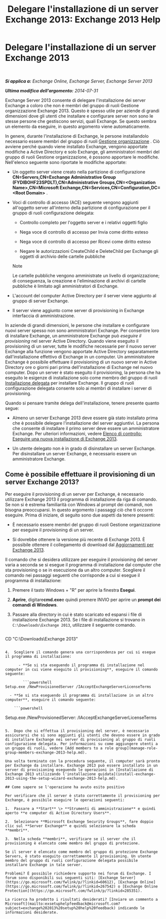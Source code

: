﻿---
title: "Delegare l'installazione di un server Exchange 2013: Exchange 2013 Help"
TOCTitle: Delegare l'installazione di un server Exchange 2013
ms:assetid: f2fc8680-0c7c-4a29-b8f5-d77404fec280
ms:mtpsurl: https://technet.microsoft.com/it-it/library/Bb201741(v=EXCHG.150)
ms:contentKeyID: 62615209
ms.date: 05/22/2018
mtps_version: v=EXCHG.150
ms.translationtype: MT
---

# Delegare l'installazione di un server Exchange 2013

 

_**Si applica a:** Exchange Online, Exchange Server, Exchange Server 2013_

_**Ultima modifica dell'argomento:** 2014-07-31_

Exchange Server 2013 consente di delegare l'installazione dei server Exchange a coloro che non è membri del gruppo di ruoli Gestione organizzazione Exchange 2013. Questo è spesso utile per aziende di grandi dimensioni dove gli utenti che installare e configurare server non sono le stesse persone che gestiscono servizi, quali Exchange. Se questo sembra un elemento da eseguire, in questo argomento viene automaticamente.

In genere, durante l'installazione di Exchange, le persone installandolo necessario essere membri del gruppo di ruoli [Gestione organizzazione](organization-management-exchange-2013-help.md) . Ciò avviene perché quando viene installato Exchange, vengono apportate modifiche a Active Directory e solo Exchange, gli amministratori membri del gruppo di ruoli Gestione organizzazione, è possono apportare le modifiche. Nell'elenco seguente sono riportate le modifiche apportate:

  - Un oggetto server viene creato nella partizione di configurazione **CN=Servers,CN=Exchange Administrative Group (FYDIBOHF23SPDLT),CN=Administrative Groups,CN=\<Organization Name\>,CN=Microsoft Exchange,CN=Services,CN=Configuration,DC=\<Root Domain\>** .

  - Voci di controllo di accesso (ACE) seguente vengono aggiunti all'oggetto server all'interno della partizione di configurazione per il gruppo di ruoli configurazione delegata:
    
      - Controllo completo per l'oggetto server e i relativi oggetti figlio
    
      - Nega voce di controllo di accesso per Invia come diritto esteso
    
      - Nega voce di controllo di accesso per Ricevi come diritto esteso
    
      - Negare le autorizzazioni CreateChild e DeleteChild per Exchange gli oggetti di archivio delle cartelle pubbliche
    

    > [!NOTE]
    > Le cartelle pubbliche vengono amministrate un livello di organizzazione; di conseguenza, la creazione e l'eliminazione di archivi di cartelle pubbliche è limitato agli amministratori di Exchange.



  - L'account del computer Active Directory per il server viene aggiunto al gruppo di server Exchange.

  - Il server viene aggiunto come server di provisioning in Exchange interfaccia di amministrazione.

In aziende di grandi dimensioni, le persone che installare e configurare nuovi server spesso non sono amministratori Exchange. Per consentire loro di installare Exchange, un amministratore Exchange può *eseguire il provisioning* nel server Active Directory. Quando viene eseguito il provisioning di un server, tutte le modifiche necessarie per il nuovo server Exchange alla funzione vengono apportate Active Directory separatamente dall'installazione effettivo di Exchange in un computer. Un amministratore Exchange è possibile effettuare il provisioning di un nuovo server in Active Directory ore o giorni pari prima dell'installazione di Exchange nel nuovo computer. Dopo un server è stato eseguito il provisioning, la persona che ha eseguito le esigenze di installazione solo come membro del gruppo di ruoli [Installazione delegata](delegated-setup-exchange-2013-help.md) per installare Exchange. Il gruppo di ruoli configurazione delegata consente solo ai membri di installare i server di provisioning.

Quando si pensare tramite delega dell'installazione, tenere presente quanto segue:

  - Almeno un server Exchange 2013 deve essere già stato installato prima che è possibile delegare l'installazione del server aggiuntivi. La persona che consente di installare il primo server deve essere un amministratore Exchange. Per ulteriori informazioni, vedere [Elenco di controllo: Eseguire una nuova installazione di Exchange 2013](checklist-perform-a-new-installation-of-exchange-2013-exchange-2013-help.md).

  - Un utente delegato non è in grado di disinstallare un server Exchange. Per disinstallare un server Exchange, è necessario essere un amministratore Exchange.

## Come è possibile effettuare il provisioning di un server Exchange 2013?

Per eseguire il provisioning di un server per Exchange, è necessario utilizzare Exchange 2013 il programma di installazione da riga di comando. Se non si è estrema familiarità con Windows al prompt dei comandi, non bisogna preoccuparsi. In questo argomento i passaggi ciò che ti occorre eseguire. Prima di iniziare, di seguito sono due aspetti da tenere presenti:

  - È necessario essere membri del gruppo di ruoli Gestione organizzazione per eseguire il provisioning di un server.

  - Si dovrebbe ottenere la versione più recente di Exchange 2013. È possibile ottenere il collegamento di download dal [Aggiornamenti per Exchange 2013](updates-for-exchange-2013-exchange-2013-help.md).

Il comando che si desidera utilizzare per eseguire il provisioning del server varia a seconda se si esegue il programma di installazione dal computer che sta provisioning o se in esecuzione da un altro computer. Scegliere il comando nei passaggi seguenti che corrisponde a cui si esegue il programma di installazione:

1.  Premere il tasto Windows + "R" per aprire la finestra **Esegui**.

2.  **Aprire**, digitare**cmd.exe**e quindi premere INVIO per aprire un **prompt dei comandi di Windows**.

3.  Passare alla directory in cui è stato scaricato ed espansi i file di installazione Exchange 2013. Se i file di installazione si trovano in `C:\Downloads\Exchange 2013`, utilizzare il seguente comando.
    
    ```powershell
CD "C:\Downloads\Exchange 2013"
```

4.  Scegliere il comando genera una corrispondenza per cui si esegue il programma di installazione:
    
      - **Se si sta eseguendo il programma di installazione nel computer in cui viene eseguito il provisioning**, eseguire il comando seguente:
        
        ```powershell
Setup.exe /NewProvisionedServer /IAcceptExchangeServerLicenseTerms
```
    
      - **Se si sta eseguendo il programma di installazione in un altro computer**, eseguire il comando seguente:
        
        ```powershell
Setup.exe /NewProvisionedServer:<ComputerName> /IAcceptExchangeServerLicenseTerms
```

5.  Dopo che si effettua il provisioning del server, è necessario assicurarsi che si sono aggiunti gli utenti che devono essere in grado di installare Exchange nei server di provisioning al gruppo di ruoli configurazione delegata. Per informazioni su come aggiungere utenti a un gruppo di ruoli, vedere [Add members to a role group](manage-role-group-members-exchange-2013-help.md).

Una volta terminato con la procedura seguente, il computer sarà pronto per Exchange da installare. Exchange 2013 può essere installato in un server di provisioning eseguendo le operazioni in [Installazione di Exchange 2013 utilizzando l'installazione guidata](install-exchange-2013-using-the-setup-wizard-exchange-2013-help.md).

## Come sapere se l'operazione ha avuto esito positivo

Per verificare che il server è stato correttamente il provisioning per Exchange, è possibile eseguire le operazioni seguenti:

1.  Passare a **Start** \> **Strumenti di amministrazione** e quindi aperto **e computer di Active Directory Users**.

2.  Selezionare **Microsoft Exchange Security Groups**, fare doppio clic sul **Server Exchange** e quindi selezionare la scheda **membri**.

3.  Nella scheda **membri**, verificare se il server che il provisioning è elencato come membro del gruppo di protezione.

Se il server è elencato come membro del gruppo di protezione Exchange Servers, è stato eseguito correttamente il provisioning. Un utente membro del gruppo di ruoli configurazione delegata possibile installare Exchange in tale server.

Problemi? È possibile richiedere supporto nei forum di Exchange. I forum sono disponibili sui seguenti siti: [Exchange Server](https://go.microsoft.com/fwlink/p/?linkid=60612), [Exchange Online](https://go.microsoft.com/fwlink/p/?linkid=267542) o [Exchange Online Protection](https://go.microsoft.com/fwlink/p/?linkid=285351).

La ricerca ha prodotto i risultati desiderati? [Inviare un commento a Microsoft](mailto:exsetuphelpfeedback@microsoft.com?subject=exchange%202013%20setup%20help%20feedback) indicando le informazioni desiderate.

